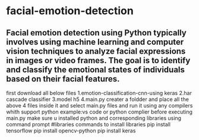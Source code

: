 # facial-emotion-detection
Facial emotion detection using Python typically involves using machine learning and computer vision techniques to analyze facial expressions in images or video frames. The goal is to identify and classify the emotional states of individuals based on their facial features. 
-----------------------------------------------------------------------------------------------------------------------------------
first download all below  files 
1.emotion-classification-cnn-using keras
2.har cascade classifier
3.model h5
4.main.py
creater a foldder and place all the above 4 files inside it and select main.py files and run it using any compilers whith support python
example:vs code or python complier
before executing main.py make sure u installed python and corresponding libraries using command prompt
#libraries
commands to install libraries
pip install tensorflow
pip install opencv-python
pip install keras


